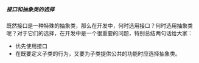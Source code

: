 ##### 接口和抽象类的选择

既然接口是一种特殊的抽象类，那么在开发中，何时选用接口？何时选用抽象类呢？对于它们的选择，在开发中是一个很重要的问题，特别总结两句话给大家：

* 优先使用接口
* 在既要定义子类的行为，又要为子类提供公共的功能时应选择抽象类。

